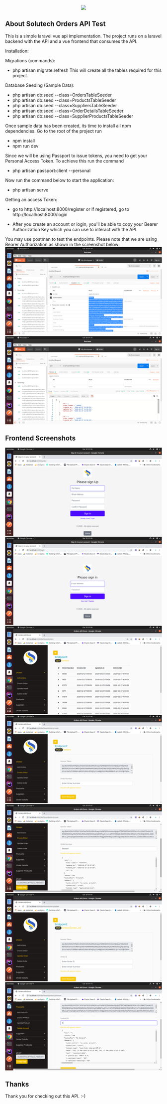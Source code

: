 <p align="center"><img src="https://www.solutech.co.ke/wp-content/uploads/2018/10/Solutech-Limited-Transparent-Logo.png" width="400"></p>


## About Solutech Orders API Test

This is a simple laravel vue api implementation. The project runs on a laravel backend 
with the API and a vue frontend that consumes the API.

Installation:

Migrations (commands):
 - php artisan migrate:refresh
This will create all the tables required for this project.

Database Seeding (Sample Data):
- php artisan db:seed --class=OrdersTableSeeder
- php artisan db:seed --class=ProductsTableSeeder
- php artisan db:seed --class=SuppliersTableSeeder
- php artisan db:seed --class=OrderDetailsTableSeeder
- php artisan db:seed --class=SupplierProductsTableSeeder

Once sample data has been created, its time to install all npm dependencies. Go to the root of the project run 
- npm install
- npm run dev 

Since we will be using Passport to issue tokens, you need to get your Personal Access Token.
To achieve this run the command
- php artisan passport:client --personal

Now run the command below to start the application:
- php artisan serve

Getting an access Token:
- go to http://localhost:8000/register
or if registered, go to http://localhost:8000/login

- After you create an account or login, you'll be able to copy your Bearer Authorization Key which you can use to interact with the API.

You may use postman to test the endpoints. Please note that we are using Bearer Authorization as shown in the screenshot below:
![Alt text](/public/img/screenshots/postman_1.png?raw=true "Get Orders Postman")
![Alt text](/public/img/screenshots/postman_2.png?raw=true "Json Result Postman")

## Frontend Screenshots

![Alt text](/public/img/screenshots/2.png?raw=true "Register")
![Alt text](/public/img/screenshots/3.png?raw=true "Login")
![Alt text](/public/img/screenshots/4.png?raw=true "Get Orders")
![Alt text](/public/img/screenshots/5.png?raw=true "Create Order")
![Alt text](/public/img/screenshots/7.png?raw=true "Create Order Response")
![Alt text](/public/img/screenshots/8.png?raw=true "Update Order")
![Alt text](/public/img/screenshots/16.png?raw=true "Remove Product Response")

## Thanks

Thank you for checking out this API. :-)
